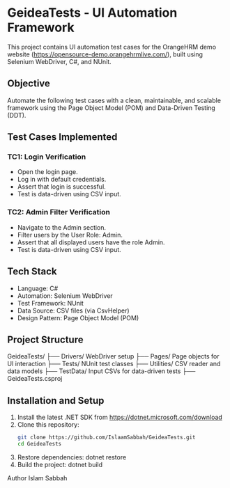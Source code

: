 # GeideaTests - UI Automation Framework

This project contains UI automation test cases for the OrangeHRM demo website (https://opensource-demo.orangehrmlive.com/), built using Selenium WebDriver, C#, and NUnit.

## Objective

Automate the following test cases with a clean, maintainable, and scalable framework using the Page Object Model (POM) and Data-Driven Testing (DDT).

## Test Cases Implemented

### TC1: Login Verification
- Open the login page.
- Log in with default credentials.
- Assert that login is successful.
- Test is data-driven using CSV input.

### TC2: Admin Filter Verification
- Navigate to the Admin section.
- Filter users by the User Role: Admin.
- Assert that all displayed users have the role Admin.
- Test is data-driven using CSV input.

## Tech Stack

- Language: C#
- Automation: Selenium WebDriver
- Test Framework: NUnit
- Data Source: CSV files (via CsvHelper)
- Design Pattern: Page Object Model (POM)

## Project Structure

GeideaTests/
├── Drivers/ WebDriver setup
├── Pages/ Page objects for UI interaction
├── Tests/ NUnit test classes
├── Utilities/ CSV reader and data models
├── TestData/ Input CSVs for data-driven tests
├── GeideaTests.csproj

## Installation and Setup

1. Install the latest .NET SDK from https://dotnet.microsoft.com/download
2. Clone this repository:
    ```bash
    git clone https://github.com/IslaamSabbah/GeideaTests.git
    cd GeideaTests
3. Restore dependencies:
    dotnet restore
4. Build the project:
    dotnet build

Author
Islam Sabbah

